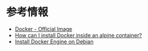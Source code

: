 # 参考情報

- [Docker - Official Image](https://hub.docker.com/_/docker)
- [How can I install Docker inside an alpine container?](https://stackoverflow.com/questions/54099218/how-can-i-install-docker-inside-an-alpine-container)
- [Install Docker Engine on Debian](https://docs.docker.com/engine/install/debian/)

